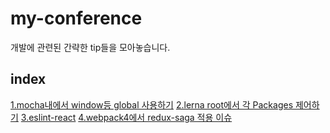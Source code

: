 # my-conference
개발에 관련된 간략한 tip들을 모아놓습니다.

## index

[1.mocha내에서 window등 global 사용하기](./references/mocha-jsdom.md)
[2.lerna root에서 각 Packages 제어하기](./references/lerna-root.md)
[3.eslint-react](./references/eslint-react.md)
[4.webpack4에서 redux-saga 적용 이슈](./references/redux-saga-webpack4.md)
